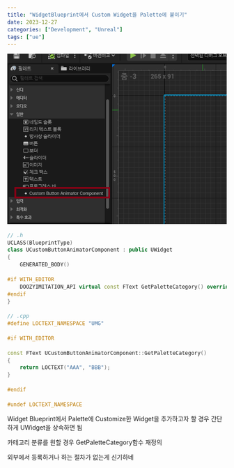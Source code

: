 ```yaml
---
title: "WidgetBlueprint에서 Custom Widget을 Palette에 붙이기"
date: 2023-12-27
categories: ["Development", "Unreal"]
tags: ["ue"]
---
```

![](/images/ec159523-a9d0-4302-bc2b-508fc42c220a-image.PNG)

```cpp
// .h
UCLASS(BlueprintType)
class UCustomButtonAnimatorComponent : public UWidget
{
    GENERATED_BODY()

#if WITH_EDITOR
	DOOZYIMITATION_API virtual const FText GetPaletteCategory() override;
#endif
}

// .cpp
#define LOCTEXT_NAMESPACE "UMG"

#if WITH_EDITOR

const FText UCustomButtonAnimatorComponent::GetPaletteCategory()
{
	return LOCTEXT("AAA", "BBB");
}

#endif

#undef LOCTEXT_NAMESPACE
```

Widget Blueprint에서 Palette에 Customize한 Widget을 추가하고자 할 경우 간단하게 UWidget을 상속하면 됨

카테고리 분류를 원할 경우 GetPaletteCategory함수 재정의

외부에서 등록하거나 하는 절차가 없는게 신기하네